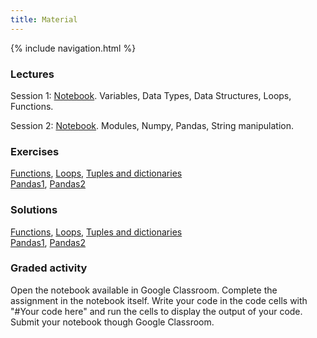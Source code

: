 ```yaml
---
title: Material
---
```

{% include navigation.html %}

### Lectures
Session 1: [Notebook](./docs/python-lectures/session1.ipynb). Variables, Data Types, Data Structures, Loops, Functions.

Session 2: [Notebook](./docs/python-lectures/session2.ipynb). Modules, Numpy, Pandas, String manipulation.

### Exercises
[Functions](./docs/python-lectures/Exercises_on_functions.ipynb), [Loops](./docs/python-lectures/Exercises_on_loops.ipynb), [Tuples and dictionaries](./docs/python-lectures/Exercises_on_tuples_and_dictionaries.ipynb)  
[Pandas1](./docs/python-lectures/exercises_pandas1.ipynb), [Pandas2](./docs/python-lectures/exercises_pandas2.ipynb)

### Solutions
[Functions](./docs/python-lectures/solutions_exercises_on_functions.ipynb), [Loops](./docs/python-lectures/solutions_exercises_on_loops.ipynb), [Tuples and dictionaries](./docs/python-lectures/solutions_exercises_on_tuples_and_dictionaries.ipynb)  
[Pandas1](./docs/python-lectures/solutions_exercises_pandas1.ipynb), [Pandas2](./docs/python-lectures/solutions_exercises_pandas2.ipynb)

### Graded activity
Open the notebook available in Google Classroom. Complete the assignment in the notebook itself. Write your code in the code cells with "#Your code here" and run the cells to display the output of your code. Submit your notebook though Google Classroom.